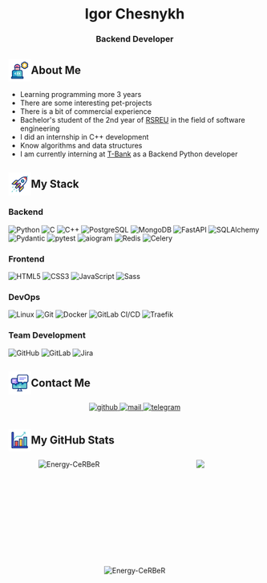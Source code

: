 # <div align="center"> Igor Chesnykh</div> #

### <div align="center">Backend Developer</div> ###


<h2 style="display: flex; align-items: center;">
  <img 
    src="https://raw.githubusercontent.com/Energy-CeRBeR/Energy-CeRBeR/refs/heads/main/assets/me.gif"
    align="center"
    alt="🙈"
    style="width: 45px;" 
  />
  About Me
</h2>

- Learning programming more 3 years
- There are some interesting pet-projects
- There is a bit of commercial experience
- Bachelor's student of the 2nd year of [RSREU](https://rsreu.ru/en/) in the field of software engineering
- I did an internship in C++ development
- Know algorithms and data structures
- I am currently interning at [T-Bank](https://www.tbank.ru/) as a Backend Python developer


<h2 style="display: flex; align-items: center;">
  <img 
    src="https://raw.githubusercontent.com/Energy-CeRBeR/Energy-CeRBeR/refs/heads/main/assets/rocket.gif"
    align="center"
    alt="🚀"
    style="width: 45px;" 
  />
  My Stack
</h2>


### Backend ###

![Python](https://img.shields.io/static/v1?style=for-the-badge&message=Python&color=3776AB&logo=Python&logoColor=FFFFFF&label=)
![C](https://img.shields.io/static/v1?style=for-the-badge&message=C&color=222222&logo=C&logoColor=A8B9CC&label=)
![C++](https://img.shields.io/static/v1?style=for-the-badge&message=C%2B%2B&color=808080&logo=C%2B%2B&logoColor=FFFFFF&label=)
![PostgreSQL](https://img.shields.io/static/v1?style=for-the-badge&message=PostgreSQL&color=4169E1&logo=PostgreSQL&logoColor=FFFFFF&label=)
![MongoDB](https://img.shields.io/static/v1?style=for-the-badge&message=MongoDB&color=47A248&logo=MongoDB&logoColor=FFFFFF&label=)
![FastAPI](https://img.shields.io/static/v1?style=for-the-badge&message=FastAPI&color=009688&logo=FastAPI&logoColor=FFFFFF&label=)
![SQLAlchemy](https://img.shields.io/static/v1?style=for-the-badge&message=SQLAlchemy&color=E36002&logo=SQLAlchemy&logoColor=FFFFFF&label=)
![Pydantic](https://img.shields.io/static/v1?style=for-the-badge&message=Pydantic&color=3776AB&logo=Pydantic&logoColor=FFFFFF&label=)
![pytest](https://img.shields.io/static/v1?style=for-the-badge&message=pytest&color=0056B3&logo=pytest&logoColor=FFFFFF&label=)
![aiogram](https://img.shields.io/static/v1?style=for-the-badge&message=aiogram&color=29ABE2&logo=Telegram&logoColor=FFFFFF&label=)
![Redis](https://img.shields.io/static/v1?style=for-the-badge&message=Redis&color=DC3545&logo=Redis&logoColor=FFFFFF&label=)
![Celery](https://img.shields.io/static/v1?style=for-the-badge&message=Celery&color=3776AB&logo=Celery&logoColor=FFFFFF&label=)

### Frontend ###

![HTML5](https://img.shields.io/static/v1?style=for-the-badge&message=HTML5&color=E34F26&logo=HTML5&logoColor=FFFFFF&label=)
![CSS3](https://img.shields.io/static/v1?style=for-the-badge&message=CSS3&color=1572B6&logo=CSS3&logoColor=FFFFFF&label=)
![JavaScript](https://img.shields.io/static/v1?style=for-the-badge&message=JavaScript&color=F7DF1E&logo=JavaScript&logoColor=000000&label=)
![Sass](https://img.shields.io/static/v1?style=for-the-badge&message=Sass&color=CC6699&logo=Sass&logoColor=FFFFFF&label=)

### DevOps ###

![Linux](https://img.shields.io/static/v1?style=for-the-badge&message=Linux&color=000000&logo=Linux&logoColor=FFFFFF&label=)
![Git](https://img.shields.io/static/v1?style=for-the-badge&message=Git&color=F05032&logo=Git&logoColor=FFFFFF&label=)
![Docker](https://img.shields.io/static/v1?style=for-the-badge&message=Docker&color=2496ED&logo=Docker&logoColor=FFFFFF&label=)
![GitLab CI/CD](https://img.shields.io/badge/GitLab_CI/CD-FC6D26?style=for-the-badge&logo=gitlab&logoColor=white)
![Traefik](https://img.shields.io/static/v1?style=for-the-badge&message=Traefik&color=181717&logo=Traefik&logoColor=00A3C4&label=)

### Team Development ###

![GitHub](https://img.shields.io/static/v1?style=for-the-badge&message=GitHub&color=181717&logo=GitHub&logoColor=FFFFFF&label=)
![GitLab](https://img.shields.io/static/v1?style=for-the-badge&message=GitLab&color=181717&logo=GitLab&logoColor=FC6D26&label=)
![Jira](https://img.shields.io/static/v1?style=for-the-badge&message=Jira&color=0052CC&logo=Jira&logoColor=FFFFFF&label=)

<h2 style="display: flex; align-items: center;">
  <img 
    src="https://raw.githubusercontent.com/Energy-CeRBeR/Energy-CeRBeR/refs/heads/main/assets/feedback_2.gif"
    align="center"
    alt="💬"
    style="width: 45px;" 
  />
  Contact Me
</h2>

<div align="center">
<a href="https://github.com/Energy-CeRBeR" target="_blank">
<img src=https://img.shields.io/badge/github-%2324292e.svg?&style=for-the-badge&logo=github&logoColor=white alt=github style="margin-bottom: 5px;" />
</a>
<a href="mailto:igor.chesnyx@mail.ru" target="_blank">
<img src=https://img.shields.io/static/v1?style=for-the-badge&message=Mail.ru&color=000080&logo=Mail.ru&logoColor=ffffff&label= alt=mail style="margin-bottom: 5px;" />
</a>  
<a href="https://t.me/energy_cerber" target="_blank">
<img src=https://img.shields.io/static/v1?style=for-the-badge&message=Telegram&color=26A5E4&logo=Telegram&logoColor=FFFFFF&label= alt=telegram style="margin-bottom: 5px;" />
</a>  
</div>

<h2 style="display: flex; align-items: center;">
  <img 
    src="https://raw.githubusercontent.com/Energy-CeRBeR/Energy-CeRBeR/refs/heads/main/assets/statistic.gif"
    align="center"
    alt="💬"
    style="width: 45px;" 
  />
  My GitHub Stats
</h2>

<div style="display: grid; grid-template-columns: 1fr 1fr; justify-items: center; row-gap: 30px; column-gap: 20px; width: 100%;">
  <!-- Первая строка - два элемента -->
  <div>
    <img height="180em" align="left" src="https://github-readme-stats.vercel.app/api/top-langs?username=Energy-CeRBeR&show_icons=true&locale=en&count_private=true&layout=compact" alt="Energy-CeRBeR" />
  </div>
  <div>
    <img height="180em" src="https://github-readme-streak-stats.herokuapp.com/?user=Energy-CeRBeR&theme=light&hide_border=false"/>
  </div>
  
  <!-- Вторая строка - один элемент на всю ширину -->
  <div style="grid-column: span 2; justify-self: center;">
    <img height="180em" align="center" src="https://github-readme-stats.vercel.app/api?username=Energy-CeRBeR&show_icons=true&count_private=true&locale=en" alt="Energy-CeRBeR" />
  </div>
</div>

